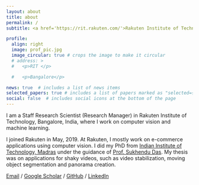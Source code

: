 ```yaml
---
layout: about
title: about
permalink: /
subtitle: <a href='https://rit.rakuten.com/'>Rakuten Institute of Technology</a>, Rakuten India Enterprises Pvt Ltd, Bangalore.

profile:
  align: right
  image: prof_pic.jpg
  image_circular: true # crops the image to make it circular
  # address: >
  #   <p>RIT </p>

  #   <p>Bangalore</p>

news: true  # includes a list of news items
selected_papers: true # includes a list of papers marked as "selected={true}"
social: false  # includes social icons at the bottom of the page
---
```


I am a Staff Research Scientist (Research Manager) in Rakuten Institute of Technology, Bangalore, India, where I work on computer vision and machine learning. 

I joined Rakuten in May, 2019. At Rakuten, I mostly work on e-commerce applications using computer vision. I did my PhD from [Indian Institute of Technology, Madras](https://www.iitm.ac.in/) under the guidance of [Prof. Sukhendu Das](http://www.cse.iitm.ac.in/~sdas/). My thesis was on applications for shaky videos, such as video stabilization, moving object segmentation and panorama creation.

[Email](mailto:geethumiriam@gmail.com) / [Google Scholar](https://scholar.google.co.in/citations?user=ayQnc4AAAAAJ&hl=en) / [GitHub](https://github.com/geethumj) / [LinkedIn](https://www.linkedin.com/in/dr-geethu-miriam-jacob-43843425/)
